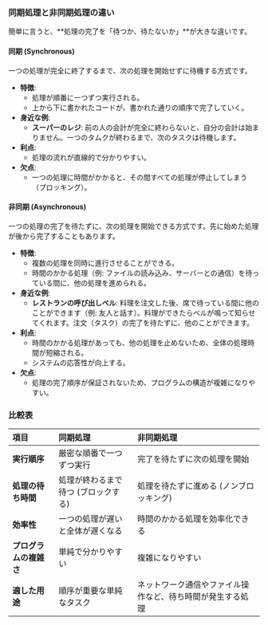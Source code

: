 ### 同期処理と非同期処理の違い

簡単に言うと、**処理の完了を「待つか、待たないか」**が大きな違いです。

#### 同期 (Synchronous)

一つの処理が完全に終了するまで、次の処理を開始せずに待機する方式です。

*   **特徴**:
    *   処理が順番に一つずつ実行される。
    *   上から下に書かれたコードが、書かれた通りの順序で完了していく。
*   **身近な例**:
    *   **スーパーのレジ**: 前の人の会計が完全に終わらないと、自分の会計は始まりません。一つのタムクが終わるまで、次のタスクは待機します。
*   **利点**:
    *   処理の流れが直線的で分かりやすい。
*   **欠点**:
    *   一つの処理に時間がかかると、その間すべての処理が停止してしまう（ブロッキング）。

#### 非同期 (Asynchronous)

一つの処理の完了を待たずに、次の処理を開始できる方式です。先に始めた処理が後から完了することもあります。

*   **特徴**:
    *   複数の処理を同時に進行させることができる。
    *   時間のかかる処理（例: ファイルの読み込み、サーバーとの通信）を待っている間に、他の処理を進められる。
*   **身近な例**:
    *   **レストランの呼び出しベル**: 料理を注文した後、席で待っている間に他のことができます（例: 友人と話す）。料理ができたらベルが鳴って知らせてくれます。注文（タスク）の完了を待たずに、他のことができます。
*   **利点**:
    *   時間のかかる処理があっても、他の処理を止めないため、全体の処理時間が短縮される。
    *   システムの応答性が向上する。
*   **欠点**:
    *   処理の完了順序が保証されないため、プログラムの構造が複雑になりやすい。

### 比較表

| 項目 | 同期処理 | 非同期処理 |
| :--- | :--- | :--- |
| **実行順序** | 厳密な順番で一つずつ実行 | 完了を待たずに次の処理を開始 |
| **処理の待ち時間** | 処理が終わるまで待つ (ブロックする) | 処理を待たずに進める (ノンブロッキング) |
| **効率性** | 一つの処理が遅いと全体が遅くなる | 時間のかかる処理を効率化できる |
| **プログラムの複雑さ** | 単純で分かりやすい | 複雑になりやすい |
| **適した用途** | 順序が重要な単純なタスク | ネットワーク通信やファイル操作など、待ち時間が発生する処理 |
